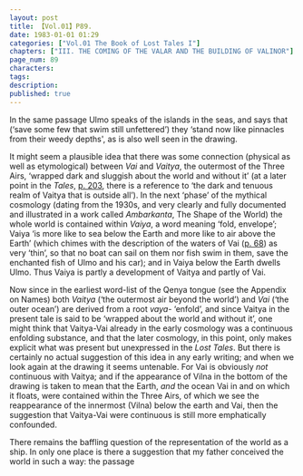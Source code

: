 ```yaml
---
layout: post
title: 【Vol.01】P89.
date: 1983-01-01 01:29
categories: ["Vol.01 The Book of Lost Tales I"]
chapters: ["III. THE COMING OF THE VALAR AND THE BUILDING OF VALINOR"]
page_num: 89
characters: 
tags: 
description: 
published: true
---
```


In the same passage Ulmo speaks of the islands in the seas, and says that (‘save some few that swim still unfettered’) they ‘stand now like pinnacles from their weedy depths', as is also well seen in the drawing.

It might seem a plausible idea that there was some connection (physical as well as etymological) between <I>Vai</I> and <I>Vaitya</I>, the outermost of the Three Airs, ‘wrapped dark and sluggish about the world and without it’ (at a later point in the <I>Tales</I>, [p. 203]({{site.baseurl}}/vol01-p203), there is a reference to ‘the dark and tenuous realm of Vaitya that is outside all’). In the next ‘phase’ of the mythical cosmology (dating from the 1930s, and very clearly and fully documented and illustrated in a work called <I>Ambarkanta</I>, The Shape of the World) the whole world is contained within <I>Vaiya</I>, a word meaning ‘fold, envelope’; Vaiya ‘is more like to sea below the Earth and more like to air above the Earth’ (which chimes with the description of the waters of Vai ([p. 68]({{site.baseurl}}/vol01-p68)) as very ‘thin’, so that no boat can sail on them nor fish swim in them, save the enchanted fish of Ulmo and his car); and in Vaiya below the Earth dwells Ulmo. Thus Vaiya is partly a development of Vaitya and partly of Vai.

Now since in the earliest word-list of the Qenya tongue (see the Appendix on Names) both <I>Vaitya</I> (‘the outermost air beyond the world’) and <I>Vai</I> (‘the outer ocean’) are derived from a root <I>vaya-</I> ‘enfold’, and since Vaitya in the present tale is said to be ‘wrapped about the world and without it’, one might think that Vaitya-Vai already in the early cosmology was a continuous enfolding substance, and that the later cosmology, in this point, only makes explicit what was present but unexpressed in the <I>Lost Tales</I>. But there is certainly no actual suggestion of this idea in any early writing; and when we look again at the drawing it seems untenable. For Vai is obviously <I>not</I> continuous with Vaitya; and if the appearance of Vilna in the bottom of the drawing is taken to mean that the Earth, <I>and</I> the ocean Vai in and on which it floats, were contained within the Three Airs, of which we see the reappearance of the innermost (Vilna) below the earth and Vai, then the suggestion that Vaitya-Vai were continuous is still more emphatically confounded.

There remains the baffling question of the representation of the world as a ship. In only one place is there a suggestion that my father conceived the world in such a way: the passage

